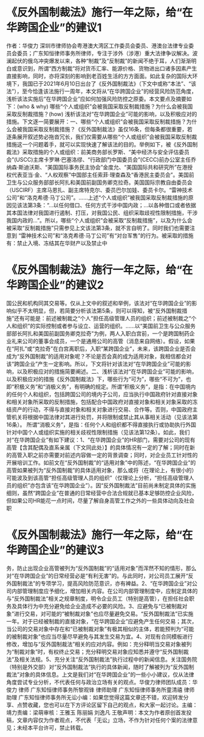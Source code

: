 # 《反外国制裁法》施行一年之际，给“在华跨国企业”的建议1

作者：华俊力 深圳市律师协会粤港澳大湾区工作委员会委员、港澳台法律专业委员会委员；广东知恒律师事务所律师，专注于涉外（涉港）重大法律争议解决。波澜起伏的俄乌冲突爆发以来，各种“制裁”及“反制裁”的新闻不绝于耳，人们渐渐明白或意识到，所谓“西方制裁”将对货币汇率、能源价格、货物进出口诸多因素产生直接影响，同时，亦将深刻的影响到老百姓生活的方方面面。如此复杂的国际大环境下，我国已于2021年6月10日出台了《反外国制裁法》（下文中或称“本法”、“该法”），至今恰逢该法施行一周年，本文将从“在华跨国企业”的经营风险防范角度，浅析该法实施后“在华跨国企业”应如何加强风险防控之原委。本文要点及摘要如下：(who & why) 哪些“个人或组织”会被我国采取反制裁措施？为什么会被我国采取反制裁措施？(how) 浅析该法对“在华跨国企业”可能的影响，以及积极应对的措施。下文逐一简要展开：一、哪些“个人或组织”会被我国采取反制裁措施？为什么会被我国采取反制裁措施？《反外国制裁法》虽仅16条，但每条都很重要，若逐条展开叙述势必拖沓冗长，我们仅需要从哪些“个人或组织”会被我国采取反制裁措施这一个问题着手，就可以实现快速了解该法的目的。举例如下，被《反外国制裁法》采取措施的个人或组织：前美商务部长罗斯、“美中经济与安全评估委员会”(USCC)主席卡罗琳·巴塞洛缪、“行政部门中国委员会”(CECC)前办公室主任乔纳森·斯迪沃斯、“美国国际事务民主协会”金度允、“美国国际共和研究所”在港授权代表亚当·金、“人权观察”中国部主任索菲·理查森及“香港民主委员会”。美国前卫生与公众服务部部长阿扎和美国前副国务卿克拉奇。美国国际宗教自由委员会（USCIRF）主席马恩扎、副主席特克尔、委员巴尔加娃、委员卡尔。“雷神技术公司”和“洛克希德·马丁公司”。……上述“个人或组织”被我国采取反制裁措施的原因见该法第3条：“…以任何借口、任何方式干涉中国内政；…以各种借口或者依据其本国法律对我国进行遏制、打压，对我国公民、组织采取歧视性限制措施，干涉我国内政的…”。所以，哪些“个人或组织”会被采取“反制裁措施”，以及为什么会被采取“反制裁措施”只需参见上文该法第3条，就不言自明了。同时我们也需要注意到 “雷神技术公司”和“洛克希德·马丁公司”有“对台军售”的行为。被采取的措施有：禁止入境、冻结其在华财产以及禁止中

# 《反外国制裁法》施行一年之际，给“在华跨国企业”的建议2

国公民和机构同其交易等。仅从上文中的叙述和举例，该法对“在华跨国企业”的影响似乎不太明显，但，若简要分析该法第5条，则可以得知，被“反外国制裁措施”还有可能是：前述被制裁之“个人”担任高级管理人员的组织；前述被制裁之“个人和组织”的实际控制或者参与设立、运营的组织。……以“美国前卫生与公众服务部部长阿扎和美国前副国务卿克拉奇”为例，两人入职白宫前，一个是跨国制药企业礼来公司的董事会成员，一个是通用公司的高管（消息来自网络）。假设，如果在“阿扎”或“克拉奇”在白宫离职后，入职“某跨国企业”，未来，该跨国企业是否会成为“反外国制裁”的适用对象呢？不论是否会真的成为适用对象，我相信都会对该“跨国企业”产生一定影响。所以，下文将针对该法对“在华跨国企业”可能的影响，以及积极应对的措施简要阐述。二、浅析该法对“在华跨国企业”可能的影响，以及积极应对的措施《反外国制裁法》下，哪些行为“可为”，哪些“不可为”，也即“积极义务”和“消极义务”，有明确的规定。所谓“积极义务”，是指：在中国境内的任何个人和组织，包括跨国公司的境内子公司，应当执行中国政府针对直接对象和相关对象所采取的反制措施，包括配合中国政府对直接对象和相关对象采取的冻结资产的行动，不得与直接对象和相关对象进行交易、合作等。否则，中国政府主管机关将根据中国法律对其进行处罚，并将限制或禁止其从事相关活动（见该法第16条）。 所谓“消极义务”，是指：任何个人和组织都不得直接执行或协助执行外国针对中国个人或组织实施的相关歧视性限制措施（见该法第12条）。如此，我们对“在华跨国企业”有如下建议：1、“在华跨国企业”的HR部门，需要对公司的现有高管【含其配偶及直系亲属（下文同此处）】的具体情况有一定的了解；同时在新的高管入职之前亦需要对前述内容做一定的背景调查；同时，对企业员工针对性的开展培训工作。如前文在“反外国制裁”的“适用对象”中的陈述，“在华跨国企业”的高管如果被列为“反外国制裁”的具体适用对象，那么或将（在理论上，有很小的）可能波及到该高管“担任高级管理人员的组织”（仅理论上分析，“担任高级管理人员的组织”亦包含该“在华跨国企业”）。因“反外国制裁法”目前尚未制定具体的实施细则，虽然“跨国企业”在普通的日常经营中合法合规就已基本足够防控企业风险，但如果公司HR能花一点时间，尽量了解自身高管工作之外的一些具体动向及社会职

# 《反外国制裁法》施行一年之际，给“在华跨国企业”的建议3

务，防止出现企业高管被列为“反外国制裁”的“适用对象”而浑然不知的情形，那么对“在华跨国企业”的日常经营必是“有利无害”的。与此同时，对公司员工展开“反外国制裁法”的专项学习，提高风险防范意识，亦有裨益。2、“在华跨国企业”对公司内部管理制度应予细化，增加相关内容。在公司内部管理制度中，应制定具体的与“反外国制裁法”相关之规章制度，明令企业员工（特别是高管），在担任社会职务及具体行为中充分避免给企业造成不必要的风险。3、应避免与“已被制裁对象”进行交易，对可能的“被制裁对象”也应尽量避免交易。“反外国制裁法”已实施一年。对于已经被制裁的直接对象，“在华跨国企业”应避免产生任何交易；其次，当公司的交易对象中存在和“已被制裁对象”有极其相似的主体，若能预判为“可能的被制裁对象”也应当尽量尽早避免与其发生交易为宜。4、对现有合同模板进行修改，增加与“反外国制裁法”相关的应对内容。例如：充分释明当交易对象被列为“制裁对象”时，有权终止交易；充分释明交易对象应知悉并遵守“反外国制裁法”及相关法规。5、充分关注“反外国制裁法”执行过程中的新闻信息。关注国务院（特别是外交部）对“反外国制裁法”执行的具体新闻，随时了解被列为“反外国制裁法”对象的具体信息。上文是我们对“在华跨国企业”的一些小小建议，仅从法律角度尝试专业分析，不代表任何与政治立场有关的观点。华俊力律师团队成员：华俊力  律师  广东知恒律师事务所黎观锋  律师助理  广东知恒律师事务所童清禧  律师助理  广东知恒律师事务所无讼小编：如果您觉得这篇文章还不错，欢迎转发分享、点赞收藏，您也可以在下方评论区留下自己的观点，和大家一起讨论。主编：靖力责编：梁萌审核：王雅玉 陈丽娟 刘逸凡 王敬声明：本文为作者原创首发投稿，文章内容仅为作者观点，不代表「无讼」立场，不作为针对任何个案的法律意见；未经本平台许可，禁止转载。

